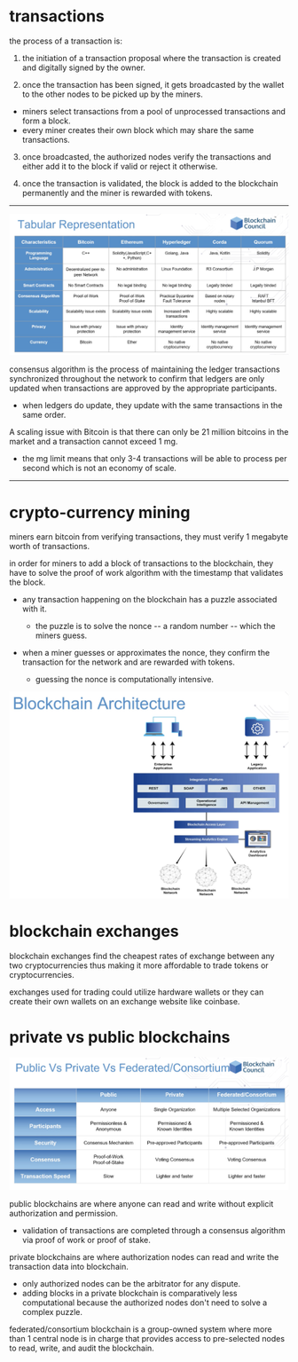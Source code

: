 # transactions

the process of a transaction is:

1. the initiation of a transaction proposal where the transaction is created and digitally signed by the owner.

2. once the transaction has been signed, it gets broadcasted by the wallet to the other nodes to be picked up by the miners.
- miners select transactions from a pool of unprocessed transactions and form a block.
- every miner creates their own block which may share the same transactions.

3. once broadcasted, the authorized nodes verify the transactions and either add it to the block if valid or reject it otherwise.

4. once the transaction is validated, the block is added to the blockchain permanently and the miner is rewarded with tokens.

---

![](../../imgs/blockchain-ecosystem.png)

consensus algorithm is the process of maintaining the ledger transactions synchronized throughout the network to confirm that ledgers are only updated when transactions are approved by the appropriate participants.

- when ledgers do update, they update with the same transactions in the same order.

A scaling issue with Bitcoin is that there can only be 21 million bitcoins in the market and a transaction cannot exceed 1 mg.
- the mg limit means that only 3-4 transactions will be able to process per second which is not an economy of scale.

---

# crypto-currency mining

miners earn bitcoin from verifying transactions, they must verify 1 megabyte worth of transactions.

in order for miners to add a block of transactions to the blockchain, they have to solve the proof of work algorithm with the timestamp that validates the block.

- any transaction happening on the blockchain has a puzzle associated with it.

    - the puzzle is to solve the nonce -- a random number -- which the miners guess.

- when a miner guesses or approximates the nonce, they confirm the transaction for the network and are rewarded with tokens.

    - guessing the nonce is computationally intensive.

![](../../imgs/blockchain-architecture.png)

# blockchain exchanges

blockchain exchanges find the cheapest rates of exchange between any two cryptocurrencies thus making it more affordable to trade tokens or cryptocurrencies.

exchanges used for trading could utilize hardware wallets or they can create their own wallets on an exchange website like coinbase.

# private vs public blockchains

![](../../imgs/public-private-federated.png)

public blockchains are where anyone can read and write without explicit authorization and permission.
- validation of transactions are completed through a consensus algorithm via proof of work or proof of stake.

private blockchains are where authorization nodes can read and write the transaction data into blockchain.
- only authorized nodes can be the arbitrator for any dispute.
- adding blocks in a private blockchain is comparatively less computational because the authorized nodes don't need to solve a complex puzzle.

federated/consortium blockchain is a group-owned system where more than 1 central node is in charge that provides access to pre-selected nodes to read, write, and audit the blockchain.